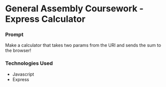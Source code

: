 # General Assembly Coursework - Express Calculator

### Prompt
Make a calculator that takes two params from the URI and sends the sum to the browser!

### Technologies Used
- Javascript
- Express
